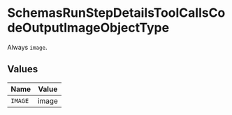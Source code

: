 # SchemasRunStepDetailsToolCallsCodeOutputImageObjectType

Always `image`.


## Values

| Name    | Value   |
| ------- | ------- |
| `IMAGE` | image   |